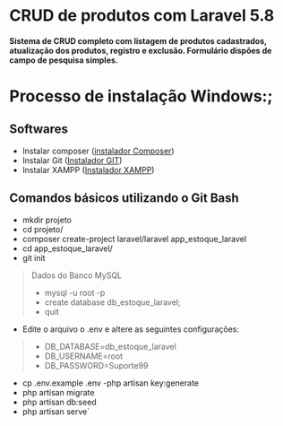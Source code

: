 # CRUD de produtos com Laravel 5.8
#### Sistema de CRUD completo com listagem de produtos cadastrados, atualização dos produtos, registro e exclusão. Formulário dispões de campo de pesquisa simples.

# Processo de instalação Windows:;
## Softwares
* Instalar composer ([instalador Composer](https://getcomposer.org/Composer-Setup.exe "instalador Composer"))
* Instalar Git ([Instalador GIT](https://git-scm.com/download/win "Instalador GIT"))
* Instalar XAMPP ([Instalador XAMPP](https://www.apachefriends.org/xampp-files/7.4.12/xampp-windows-x64-7.4.12-0-VC15-installer.exe "Instalador XAMPP"))

## Comandos básicos utilizando o Git Bash
- mkdir projeto
- cd projeto/
- composer create-project laravel/laravel app_estoque_laravel 
- cd app_estoque_laravel/
- git init

> Dados do Banco MySQL
> - mysql -u root -p
> - create database db_estoque_laravel;
> - quit

* Edite o arquivo o .env e altere as seguintes configurações:
> - DB_DATABASE=db_estoque_laravel
> - DB_USERNAME=root
> - DB_PASSWORD=Suporte99	

- cp .env.example .env
-php artisan key:generate
- php artisan migrate
- php artisan db:seed
- php artisan serve`
